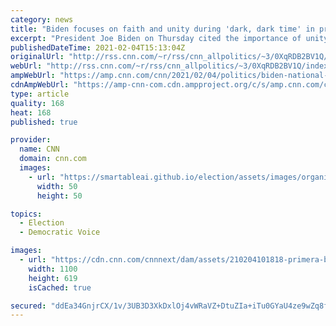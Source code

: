 ```yaml
---
category: news
title: "Biden focuses on faith and unity during 'dark, dark time' in prayer breakfast remarks"
excerpt: "President Joe Biden on Thursday cited the importance of unity and faith during what he described as a \"dark, dark time\" for many Americans, as he continued the presidential tradition of participation in the National Prayer Breakfast.\n    \n"
publishedDateTime: 2021-02-04T15:13:04Z
originalUrl: "http://rss.cnn.com/~r/rss/cnn_allpolitics/~3/0XqRDB2BV1Q/index.html"
webUrl: "http://rss.cnn.com/~r/rss/cnn_allpolitics/~3/0XqRDB2BV1Q/index.html"
ampWebUrl: "https://amp.cnn.com/cnn/2021/02/04/politics/biden-national-prayer-breakfast/index.html"
cdnAmpWebUrl: "https://amp-cnn-com.cdn.ampproject.org/c/s/amp.cnn.com/cnn/2021/02/04/politics/biden-national-prayer-breakfast/index.html"
type: article
quality: 168
heat: 168
published: true

provider:
  name: CNN
  domain: cnn.com
  images:
    - url: "https://smartableai.github.io/election/assets/images/organizations/cnn.com-50x50.jpg"
      width: 50
      height: 50

topics:
  - Election
  - Democratic Voice

images:
  - url: "https://cdn.cnn.com/cnnnext/dam/assets/210204101818-primera-biden-super-tease.jpg"
    width: 1100
    height: 619
    isCached: true

secured: "ddEa34GnjrCX/1v/3UB3D3XkDxlOj4vWRaVZ+DtuZIa+iTu0GYaU4ze9wZq8fjT+/Wzg0SWRHP5tX86bZU6YCQ2O3m8f3IHXFKSLu531PMJOj/Lz5Q3C11WJmIXwNA7+7MN1/nZb5QNBGdTFCuYaljt06A5LOoav+DSqlY+kMGAf0eY3kyLpIePxBph9V02sWlbwZCowMaTX8461R6vLxQwiZHUbB3C73X8qu9DeUXcNRK5IPFfoi+7zjo2BGrsHZYhIYy+MD1KJFrRK1pWZmavmlFu460Gu6mCyePguODlxJun2Q+NlsM6VywMAW+ndiZYOeZGDGoxMUZYP4joXOe2oDGBGluvHBQNXjuSxHMA=;6A4DfrLXcK7ePZewM3jBJw=="
---
```


